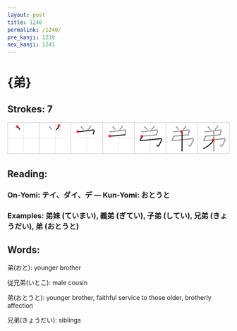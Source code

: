 ```yaml
---
layout: post
title: 1240
permalink: /1240/
pre_kanji: 1239
nex_kanji: 1241
---
```


# {弟}

## Strokes: 7

<div class="stroke"><img src="../images/E5BC9F.png" /></div>

## Reading:

### On-Yomi: テイ、ダイ、デ &mdash; Kun-Yomi: おとうと

### Examples: 弟妹 (ていまい), 義弟 (ぎてい), 子弟 (してい), 兄弟 (きょうだい), 弟 (おとうと)

## Words:

弟(おと): younger brother

従兄弟(いとこ): male cousin

弟(おとうと): younger brother, faithful service to those older, brotherly affection

兄弟(きょうだい): siblings

